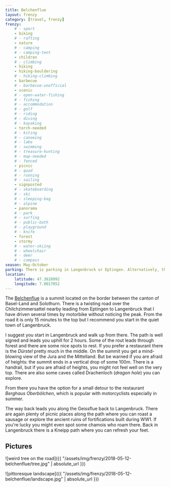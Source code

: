 ```yaml
---
title: Belchenflue
layout: frenzy
category: [travel, frenzy]
frenzy:
    # - sport
    - biking
    # - rafting
    - nature
    # - camping
    # - camping-tent
    - children
    # - climbing
    - hiking
    - hiking-bouldering
    # - hiking-climbing
    - barbecue
    # - barbecue-unofficial
    - scenic
    # - open-water-fishing
    # - fishing
    # - accommodation
    # - golf
    # - riding
    # - diving
    # - kayaking
    - torch-needed
    # - kiting
    # - canoeing
    # - lake
    # - swimming
    # - treasure-hunting
    # - map-needed
    # - fenced
    - picnic
    # - quad
    # - running
    # - sailing
    - signposted
    # - skateboarding
    # - ski
    # - sleeping-bag
    # - alpine
    - panorama
    # - park
    # - surfing
    # - public-bath
    # - playground
    # - knife
    - forest
    - stormy
    # - water-skiing
    # - wheelchair
    # - deer
    # - compass
season: May-October
parking: There is parking in Langenbruck or Eptingen. Alternatively, there is limited parking on the Chilchzimmersattel if you want to drive up there.
location:
    latitude: 47.3628992
    longitude: 7.8017052
---
```


The [Belchenflue](https://en.wikipedia.org/wiki/Belchenflue) is a summit located on the border between the canton of Basel-Land and Solothurn. There is a twisting road over the Chilchzimmersattel nearby leading from Eptingen to Langenbruck that I have driven several times by motorbike without noticing the peak. From the road it is only 15 minutes to the top but I recommend you start in the quiet town of Langenbruck.

I suggest you start in Langenbruck and walk up from there. The path is well signed and leads you uphill for 2 hours. Some of the rout leads through forest and there are some nice spots to rest. If you prefer a restaurant there is the _Dürstel_ pretty much in the middle. On the summit you get a mind-blowing view of the Jura and the Mittelland. But be warned if you are afraid of heights: the summit ends in a vertical drop of some 100m. There is a handrail, but if you are afraid of heights, you might not feel well on the very top. There are also some caves called Drachenloch (_dragon hole_) you can explore.

From there you have the option for a small detour to the restaurant _Berghaus Oberbölchen_, which is popular with motorcyclists especially in summer.

The way back leads you along the Geissflue back to Langenbruck. There are again plenty of picnic places along the path where you can roast a sausage or explore the ancient ruins of fortifications built during WW1. If you're lucky you might even spot some chamois who roam there. Back in Langenbruck there is a Kneipp path where you can refresh your feet.

## Pictures
![weird tree on the road]({{ "/assets/img/frenzy/2018-05-12-belchenflue/tree.jpg" |
 absolute_url }})

![pittoresque landscape]({{ "/assets/img/frenzy/2018-05-12-belchenflue/landscape.jpg" |
 absolute_url }})

